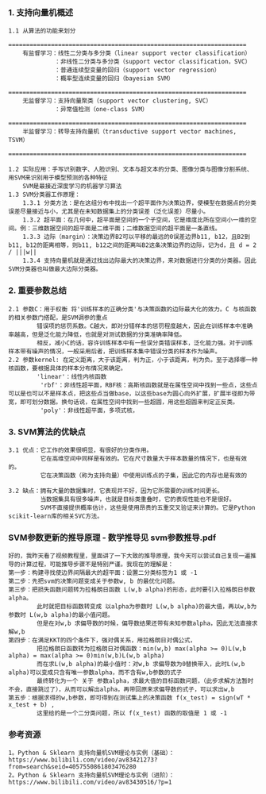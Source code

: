 ### 1. 支持向量机概述
    1.1 从算法的功能来划分
        ===================================================================
        有监督学习：线性二分类与多分类（linear support vector classification）
                 ：非线性二分类与多分类（support vector classification，SVC）
                 ：普通连续型变量的回归（support vector regression）
                 ：概率型连续变量的回归（bayesian SVM）
        ===================================================================
        无监督学习：支持向量聚类（support vector clustering, SVC）
                 ：异常值检测（one-class SVM） 
        ===================================================================
        半监督学习：转导支持向量机（transductive support vector machines, TSVM）
        ===================================================================                
    
    1.2 实际应用：手写识别数字、人脸识别、文本与超文本的分类、图像分类与图像分割系统、用SVM来识别用于模型预测的各种特征
        SVM是最接近深度学习的机器学习算法
    1.3 SVM分类器工作原理：
        1.3.1 分类方法：是在这组分布中找出一个超平面作为决策边界，使模型在数据点的分类误差尽量接近与小，尤其是在未知数据集上的分类误差（泛化误差）尽量小。
        1.3.2 超平面：在几何中，超平面是空间的一个子空间，它是维度比所在空间小一维的空间。例：三维数据空间的超平面是二维平面；二维数据空间的超平面是一条直线。    
        1.3.3 边际（margin）：决策边界B2可以平移的最远的0误差边界b11, b12，且B2到b11, b12的距离相等，则b11, b12之间的距离叫B2这条决策边界的边际，记为d，且 d = 2 / |||w||
        1.3.4 支持向量机就是通过找出边际最大的决策边界，来对数据进行分类的分类器。因此SVM分类器也叫做最大边际分类器。

### 2. 重要参数总结
    2.1 参数C：用于权衡 将'训练样本的正确分类'与决策函数的边际最大化的效力。C 与核函数的相关参数门搭配，是SVM调参的重点
            错误项的惩罚系数。C越大，即对分错样本的惩罚程度越大，因此在训练样本中准确率越高，但是泛化能力降低，也就是对测试数据的分类准确率降低。
            相反，减小C的话，容许训练样本中有一些误分类错误样本，泛化能力强。对于训练样本带有噪声的情况，一般采用后者，把训练样本集中错误分类的样本作为噪声。
    2.2 参数kernel: 在定义距离，大于该距离，判为正，小于该距离，判为负。至于选择哪一种核函数，要根据具体的样本分布情况来确定。
            'linear'：线性内核函数
             'rbf'：非线性超平面，RBF核：高斯核函数就是在属性空间中找到一些点，这些点可以是也可以不是样本点，把这些点当做base，以这些base为圆心向外扩展，扩展半径即为带宽，即可划分数据。换句话说，在属性空间中找到一些超圆，用这些超圆来判定正反类。
             'poly'：非线性超平面，多项式核，    
    
### 3. SVM算法的优缺点
    3.1 优点：它工作的效果很明显，有很好的分类作用。
             它在高维空间中同样是有效的。它在尺寸数量大于样本数量的情况下，也是有效的。
             它在决策函数（称为支持向量）中使用训练点的子集，因此它的内存也是有效的
    
    3.2 缺点：拥有大量的数据集时，它表现并不好，因为它所需要的训练时间更长。
             当数据集具有很多噪声，也就是目标类重叠时，它的表现性能也不是很好。
             SVM不直接提供概率估计，这些是使用昂贵的五重交叉验证来计算的。它是Python scikit-learn库的相关SVC方法。

### SVM参数更新的推导原理 - 数学推导见 svm参数推导.pdf
    好的，我昨天看了视频教程里，里面讲了一下大致的推导原理，我今天可以尝试自己复现一遍推导的计算过程，可能推导步骤不是特别严谨。我现在的理解是：
    第一步：构建寻找使边界间隔最大的超平面：设置二分类标签为1 或 -1
    第二步：先把svm的决策问题变成关于参数w, b 的最优化问题。
    第三步：把损失函数问题转为拉格朗日函数 L(w,b alpha)的形态，此时要引入拉格朗日参数alpha。
            此时就把目标函数转变成 以alpha为参数时 L(w,b alpha)的最大值，再以w,b为参数时 L(w,b alpha)的最小值问题。
            但是在对w,b 求偏导数的时候，偏导数结果还带有未知参数alpha，因此无法直接求解w,b
    第四步：在满足KKT的四个条件下，强对偶关系，用拉格朗日对偶公式，
            把拉格朗日函数转为拉格朗日对偶函数：min(w,b) max(alpha >= 0)L(w,b alpha) = max(alpha >= 0)min(w,b)L(w,b alpha)
            而在求L(w,b alpha)的最小值时：对w,b 求偏导数为0替换带入，此时L(w,b alpha)可以变成只含有唯一参数alpha，而不含有w,b参数的式子
            最终转化为一个 关于 参数alpha，求最大值的目标函数问题，（此步求解方法暂时不会，直接跳过了），从而可以解出alpha，再带回原来求偏导数的式子，可以求出w,b
    第五步：根据求得的w,b参数，即可得到在测试集上的决策函数 f(x_test) = sign(wT * x_test + b) ,
            这里给的是一个二分类问题，所以 f(x_test) 函数的取值是 1 或 -1
    
### 参考资源
    1。Python & Sklearn 支持向量机SVM理论与实例（基础）：https://www.bilibili.com/video/av83421273?from=search&seid=4057550861803476280
    2。Python & Sklearn 支持向量机SVM理论与实例（进阶）：https://www.bilibili.com/video/av83430516/?p=1
